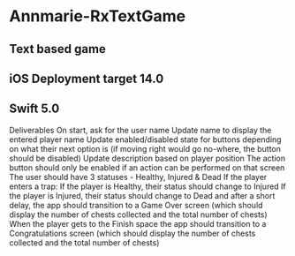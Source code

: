 # Annmarie-RxTextGame
 
## Text based game
## iOS Deployment target 14.0
## Swift 5.0

Deliverables
On start, ask for the user name
Update name to display the entered player name
Update enabled/disabled state for buttons depending on what their next option is (if moving right would go no-where, the button should be disabled)
Update description based on player position
The action button should only be enabled if an action can be performed on that screen
The user should have 3 statuses - Healthy, Injured & Dead
If the player enters a trap:
If the player is Healthy, their status should change to Injured
If the player is Injured, their status should change to Dead and after a short delay, the app should transition to a Game Over screen (which should display the number of chests collected and the total number of chests)
When the player gets to the Finish space the app should transition to a Congratulations screen (which should display the number of chests collected and the total number of chests)
